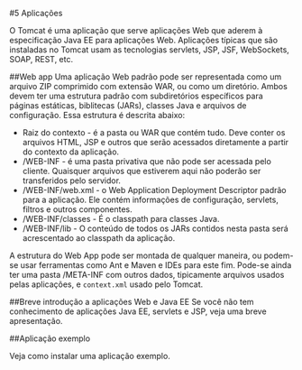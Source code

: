 #5 Aplicações

O Tomcat é uma aplicação que serve aplicações Web que aderem à especificação Java EE para aplicações Web. Aplicações típicas que são instaladas no Tomcat usam as tecnologias servlets, JSP, JSF, WebSockets, SOAP, REST, etc.

##Web app
Uma aplicação Web padrão pode ser representada como um arquivo ZIP comprimido com extensão WAR, ou como um diretório. Ambos devem ter uma estrutura padrão com subdiretórios específicos para páginas estáticas, biblitecas (JARs), classes Java e arquivos de configuração. Essa estrutura é descrita abaixo:

* Raiz do contexto - é a pasta ou WAR que contém tudo. Deve conter os arquivos HTML, JSP e outros que serão acessados diretamente a partir do contexto da aplicação.
* /WEB-INF - é uma pasta privativa que não pode ser acessada pelo cliente. Quaisquer arquivos que estiverem aqui não poderão ser transferidos pelo servidor.
* /WEB-INF/web.xml - o Web Application Deployment Descriptor padrão para a aplicação. Ele contém informações de configuração, servlets, filtros e outros componentes.
* /WEB-INF/classes - É o classpath para classes Java.
* /WEB-INF/lib - O conteúdo de todos os JARs contidos nesta pasta será acrescentado ao classpath da aplicação.

A estrutura do Web App pode ser montada de qualquer maneira, ou podem-se usar ferramentas como Ant e Maven e IDEs para este fim. Pode-se ainda ter uma pasta /META-INF com outros dados, tipicamente arquivos usados pelas aplicações, e `context.xml` usado pelo Tomcat. 

##Breve introdução a aplicações Web e Java EE
Se você não tem conhecimento de aplicações Java EE, servlets e JSP, veja uma breve apresentação.

##Aplicação exemplo

Veja como instalar uma aplicação exemplo.
